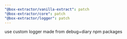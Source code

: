 ```yaml
---
"@box-extractor/vanilla-extract": patch
"@box-extractor/core": patch
"@box-extractor/logger": patch
---
```


use custom logger made from debug+diary npm packages
